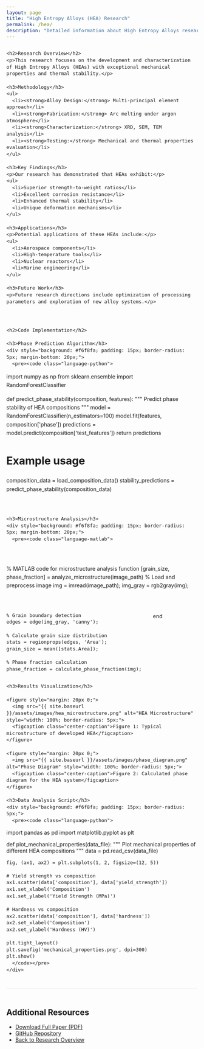 ```yaml
---
layout: page
title: "High Entropy Alloys (HEA) Research"
permalink: /hea/
description: "Detailed information about High Entropy Alloys research including methodologies, code implementations, and results."
---
```


<div class="two-column-layout" style="display: flex; gap: 30px; flex-wrap: wrap;">

  <!-- Left Column - Details and Descriptions -->
  <div class="left-column" style="flex: 1; min-width: 300px;">
    
    <h2>Research Overview</h2>
    <p>This research focuses on the development and characterization of High Entropy Alloys (HEAs) with exceptional mechanical properties and thermal stability.</p>

    <h3>Methodology</h3>
    <ul>
      <li><strong>Alloy Design:</strong> Multi-principal element approach</li>
      <li><strong>Fabrication:</strong> Arc melting under argon atmosphere</li>
      <li><strong>Characterization:</strong> XRD, SEM, TEM analysis</li>
      <li><strong>Testing:</strong> Mechanical and thermal properties evaluation</li>
    </ul>

    <h3>Key Findings</h3>
    <p>Our research has demonstrated that HEAs exhibit:</p>
    <ul>
      <li>Superior strength-to-weight ratios</li>
      <li>Excellent corrosion resistance</li>
      <li>Enhanced thermal stability</li>
      <li>Unique deformation mechanisms</li>
    </ul>

    <h3>Applications</h3>
    <p>Potential applications of these HEAs include:</p>
    <ul>
      <li>Aerospace components</li>
      <li>High-temperature tools</li>
      <li>Nuclear reactors</li>
      <li>Marine engineering</li>
    </ul>

    <h3>Future Work</h3>
    <p>Future research directions include optimization of processing parameters and exploration of new alloy systems.</p>

  </div>

  <!-- Right Column - Code and Images -->
  <div class="right-column" style="flex: 1; min-width: 300px;">
    
    <h2>Code Implementation</h2>
    
    <h3>Phase Prediction Algorithm</h3>
    <div style="background: #f6f8fa; padding: 15px; border-radius: 5px; margin-bottom: 20px;">
      <pre><code class="language-python">
import numpy as np
from sklearn.ensemble import RandomForestClassifier

def predict_phase_stability(composition, features):
    """
    Predict phase stability of HEA compositions
    """
    model = RandomForestClassifier(n_estimators=100)
    model.fit(features, composition['phase'])
    predictions = model.predict(composition['test_features'])
    return predictions

# Example usage
composition_data = load_composition_data()
stability_predictions = predict_phase_stability(composition_data)
      </code></pre>
    </div>

    <h3>Microstructure Analysis</h3>
    <div style="background: #f6f8fa; padding: 15px; border-radius: 5px; margin-bottom: 20px;">
      <pre><code class="language-matlab">
% MATLAB code for microstructure analysis
function [grain_size, phase_fraction] = analyze_microstructure(image_path)
    % Load and preprocess image
    img = imread(image_path);
    img_gray = rgb2gray(img);
    
    % Grain boundary detection
    edges = edge(img_gray, 'canny');
    
    % Calculate grain size distribution
    stats = regionprops(edges, 'Area');
    grain_size = mean([stats.Area]);
    
    % Phase fraction calculation
    phase_fraction = calculate_phase_fraction(img);
end
      </code></pre>
    </div>

    <h3>Results Visualization</h3>
    
    <figure style="margin: 20px 0;">
      <img src="{{ site.baseurl }}/assets/images/hea_microstructure.png" alt="HEA Microstructure" style="width: 100%; border-radius: 5px;">
      <figcaption class="center-caption">Figure 1: Typical microstructure of developed HEA</figcaption>
    </figure>

    <figure style="margin: 20px 0;">
      <img src="{{ site.baseurl }}/assets/images/phase_diagram.png" alt="Phase Diagram" style="width: 100%; border-radius: 5px;">
      <figcaption class="center-caption">Figure 2: Calculated phase diagram for the HEA system</figcaption>
    </figure>

    <h3>Data Analysis Script</h3>
    <div style="background: #f6f8fa; padding: 15px; border-radius: 5px;">
      <pre><code class="language-python">
import pandas as pd
import matplotlib.pyplot as plt

def plot_mechanical_properties(data_file):
    """
    Plot mechanical properties of different HEA compositions
    """
    data = pd.read_csv(data_file)
    
    fig, (ax1, ax2) = plt.subplots(1, 2, figsize=(12, 5))
    
    # Yield strength vs composition
    ax1.scatter(data['composition'], data['yield_strength'])
    ax1.set_xlabel('Composition')
    ax1.set_ylabel('Yield Strength (MPa)')
    
    # Hardness vs composition
    ax2.scatter(data['composition'], data['hardness'])
    ax2.set_xlabel('Composition')
    ax2.set_ylabel('Hardness (HV)')
    
    plt.tight_layout()
    plt.savefig('mechanical_properties.png', dpi=300)
    plt.show()
      </code></pre>
    </div>

  </div>

</div>

<!-- Additional Resources Section -->
<div style="margin-top: 40px; padding-top: 20px; border-top: 1px solid #eee;">
  <h2>Additional Resources</h2>
  <ul>
    <li><a href="{{ site.baseurl }}/assets/documents/hea_publication.pdf">Download Full Paper (PDF)</a></li>
    <li><a href="https://github.com/yourusername/hea-research">GitHub Repository</a></li>
    <li><a href="{{ site.baseurl }}/research/">Back to Research Overview</a></li>
  </ul>
</div>

<style>
.two-column-layout {
  line-height: 1.6;
}

.left-column h2, .right-column h2 {
  color: #2c3e50;
  border-bottom: 2px solid #3498db;
  padding-bottom: 5px;
}

.left-column h3, .right-column h3 {
  color: #34495e;
  margin-top: 25px;
}

.left-column ul {
  padding-left: 20px;
}

.left-column li {
  margin-bottom: 8px;
}

pre code {
  font-size: 0.9em;
  line-height: 1.4;
}

.center-caption {
  text-align: center;
  font-style: italic;
  margin-top: 8px;
  color: #666;
}
</style>